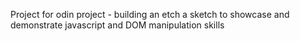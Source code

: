 Project for odin project - building an etch a sketch to showcase and demonstrate javascript and DOM manipulation skills

